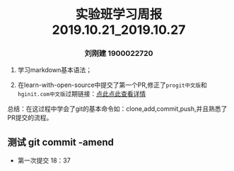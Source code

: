  

# <center>实验班学习周报 2019.10.21_2019.10.27</center>

### <center>刘刚建 1900022720</center>

 

1. 学习markdown基本语法；

2. 在learn-with-open-source中提交了第一个PR,修正了`progit中文版`和`hginit.com中文版`过期链接：[点此点此查看详情](https://github.com/zhuangbiaowei/learn-with-open-source/pull/49)

总结：在这过程中学会了git的基本命令如：clone,add,commit,push,并且熟悉了PR提交的流程。

## 测试 git commit -amend
- 第一次提交 18：37
